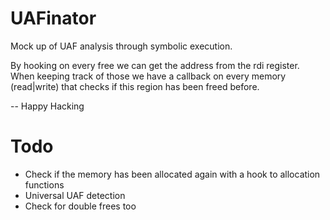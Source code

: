 # UAFinator
Mock up of UAF analysis through symbolic execution. 

By hooking on every free we can get the address from the rdi register.
When keeping track of those we have a callback on every memory (read|write) that checks if this region has been freed before.

-- Happy Hacking

# Todo

- Check if the memory has been allocated again with a hook to allocation functions
- Universal UAF detection
- Check for double frees too
